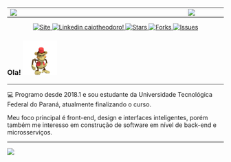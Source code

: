 


<center>
  <table>
    <tr>
        <td><img width="400px" align="left" src="https://github-readme-stats.vercel.app/api/top-langs/?username=caiotheodoro&hide=html&layout=compact&theme=dark" /></td>
        <td><img width="495px" align="left" src="https://github-readme-stats.vercel.app/api?username=caiotheodoro&theme=dark&count_private=true"/></td>
    </tr>   
  </table>
</center>  

<p align="center">
     <a href="https://caiotheodoro.vercel.app">
   <img alt="Site" src="https://img.shields.io/static/v1?label=webiste&message=caiotheodoro.vercel.app&style=for-the-badge&color=4A90E2&labelColor=222222" />
 </a>
  <a href="https://www.linkedin.com/in/caiotheodoro1/">
    <img alt="Linkedin caiotheodoro!" src="https://img.shields.io/static/v1?label=Linkedin&message=caiotheodoro1&style=for-the-badge&color=4A90E2&labelColor=222222" />
 </a>
  <a href="mailto:caiotheodoro12345@gmail.com">
   <img alt="Stars" src="https://img.shields.io/static/v1?label=gmail&message=caiotheodoro12345@gmail.com&style=for-the-badge&color=4A90E2&labelColor=222222" />
 </a>

  <a href="https://www.last.fm/user/caio/">
   <img alt="Forks" src="https://img.shields.io/static/v1?label=last.fm&message=caio&style=for-the-badge&color=4A90E2&labelColor=222222" />
 </a>
  <a href="https://www.gitlab.com/caiotheodoro/">
   <img alt="Issues" src="https://img.shields.io/static/v1?label=gitlab&message=caiotheodoro&style=for-the-badge&color=4A90E2&labelColor=222222" />
 </a>

</p>

### Ola! <img src="./images/dfed.gif" width="80px">

---

💻 Programo desde 2018.1 e sou estudante da Universidade Tecnológica Federal do Paraná, atualmente finalizando o curso.

 Meu foco principal é front-end, design e interfaces inteligentes,
 porém também me interesso em construção de software em nível de back-end e microsserviços.




---  

![](https://komarev.com/ghpvc/?username=caiotheodoro&color=blue&style=flat)
